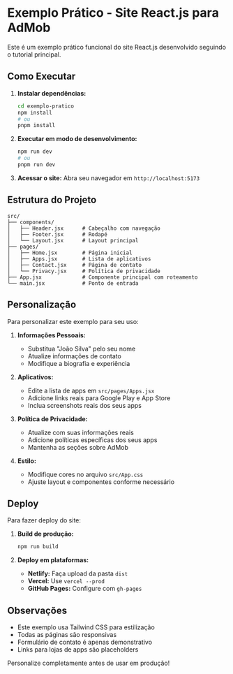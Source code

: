 # Exemplo Prático - Site React.js para AdMob

Este é um exemplo prático funcional do site React.js desenvolvido seguindo o tutorial principal.

## Como Executar

1. **Instalar dependências:**
   ```bash
   cd exemplo-pratico
   npm install
   # ou
   pnpm install
   ```

2. **Executar em modo de desenvolvimento:**
   ```bash
   npm run dev
   # ou
   pnpm run dev
   ```

3. **Acessar o site:**
   Abra seu navegador em `http://localhost:5173`

## Estrutura do Projeto

```
src/
├── components/
│   ├── Header.jsx      # Cabeçalho com navegação
│   ├── Footer.jsx      # Rodapé
│   └── Layout.jsx      # Layout principal
├── pages/
│   ├── Home.jsx        # Página inicial
│   ├── Apps.jsx        # Lista de aplicativos
│   ├── Contact.jsx     # Página de contato
│   └── Privacy.jsx     # Política de privacidade
├── App.jsx             # Componente principal com roteamento
└── main.jsx            # Ponto de entrada
```

## Personalização

Para personalizar este exemplo para seu uso:

1. **Informações Pessoais:**
   - Substitua "João Silva" pelo seu nome
   - Atualize informações de contato
   - Modifique a biografia e experiência

2. **Aplicativos:**
   - Edite a lista de apps em `src/pages/Apps.jsx`
   - Adicione links reais para Google Play e App Store
   - Inclua screenshots reais dos seus apps

3. **Política de Privacidade:**
   - Atualize com suas informações reais
   - Adicione políticas específicas dos seus apps
   - Mantenha as seções sobre AdMob

4. **Estilo:**
   - Modifique cores no arquivo `src/App.css`
   - Ajuste layout e componentes conforme necessário

## Deploy

Para fazer deploy do site:

1. **Build de produção:**
   ```bash
   npm run build
   ```

2. **Deploy em plataformas:**
   - **Netlify:** Faça upload da pasta `dist`
   - **Vercel:** Use `vercel --prod`
   - **GitHub Pages:** Configure com `gh-pages`

## Observações

- Este exemplo usa Tailwind CSS para estilização
- Todas as páginas são responsivas
- Formulário de contato é apenas demonstrativo
- Links para lojas de apps são placeholders

Personalize completamente antes de usar em produção!

